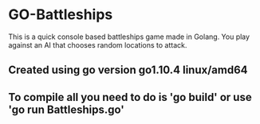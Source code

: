 # GO-Battleships

This is a quick console based battleships game made in Golang.  You play against an AI that chooses random locations to attack. 

## Created using go version go1.10.4 linux/amd64
## To compile all you need to do is 'go build' or use 'go run Battleships.go'
